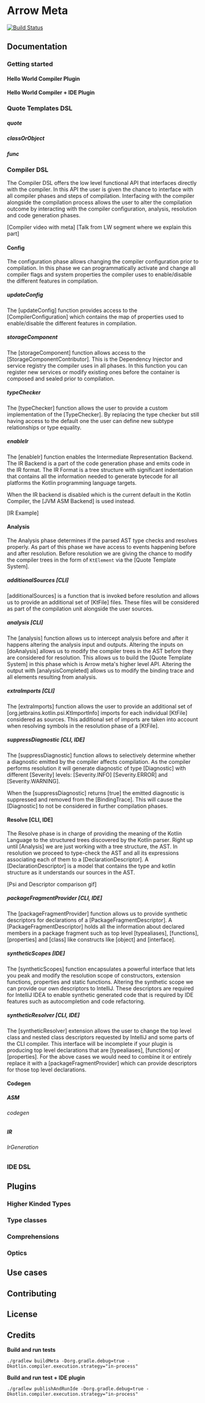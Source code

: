 # Arrow Meta

[![Build Status](https://img.shields.io/endpoint.svg?url=https%3A%2F%2Factions-badge.atrox.dev%2Farrow-kt%2Farrow-meta%2Fbadge%3Fref%3Dmaster&style=flat)](https://actions-badge.atrox.dev/arrow-kt/arrow-meta/goto?ref=master)

## Documentation

### Getting started
#### Hello World Compiler Plugin
#### Hello World Compiler + IDE Plugin

### Quote Templates DSL
##### quote
##### classOrObject
##### func

### Compiler DSL

The Compiler DSL offers the low level functional API that interfaces directly with the compiler.
In this API the user is given the chance to interface with all compiler phases and steps of compilation.
Interfacing with the compiler alongside the compilation process allows the user to alter the compilation outcome by
interacting with the compiler configuration, analysis, resolution and code generation phases.

[Compiler video with meta]
[Talk from LW segment where we explain this part]

#### Config

The configuration phase allows changing the compiler configuration prior to compilation.
In this phase we can programmatically activate and change all compiler flags and system
properties the compiler uses to enable/disable the different features in compilation.

##### updateConfig

The [updateConfig] function provides access to the [CompilerConfiguration] which contains the map of properties used
to enable/disable the different features in compilation.

##### storageComponent

The [storageComponent] function allows access to the [StorageComponentContributor]. 
This is the Dependency Injector and service registry the compiler uses in all phases.
In this function you can register new services or modify existing ones before the container is composed and sealed prior to compilation.

##### typeChecker

The [typeChecker] function allows the user to provide a custom implementation of the [TypeChecker].
By replacing the type checker but still having access to the default one the user can define new subtype relationships or type equality.

##### enableIr

The [enableIr] function enables the Intermediate Representation Backend. 
The IR Backend is a part of the code generation phase and emits code in the IR format.
The IR Format is a tree structure with significant indentation that contains all the information needed to generate bytecode
for all platforms the Kotlin programming language targets.

When the IR backend is disabled which is the current default in the Kotlin Compiler, the [JVM ASM Backend] is used instead.

[IR Example]

#### Analysis

The Analysis phase determines if the parsed AST type checks and resolves properly.
As part of this phase we have access to events happening before and after resolution.
Before resolution we are giving the chance to modify the compiler trees in the form of `KtElement` via the [Quote Template System].

##### additionalSources [CLI]

[additionalSources] is a function that is invoked before resolution and allows us to provide an additional set of [KtFile] files.
These files will be considered as part of the compilation unit alongside the user sources.

##### analysis [CLI]

The [analysis] function allows us to intercept analysis before and after it happens altering the analysis input and outputs.
Altering the inputs on [doAnalysis] allows us to modify the compiler trees in the AST before they are considered for resolution.
This allows us to build the [Quote Template System] in this phase which is Arrow meta's higher level API.
Altering the output with [analysisCompleted] allows us to modify the binding trace and all elements resulting from analysis.

##### extraImports [CLI]

The [extraImports] function allows the user to provide an additional set of [org.jetbrains.kotlin.psi.KtImportInfo] imports for
each individual [KtFile] considered as sources. 
This additional set of imports are taken into account when resolving symbols in the resolution phase of a [KtFile].

##### suppressDiagnostic [CLI, IDE]

The [suppressDiagnostic] function allows to selectively determine whether a diagnostic emitted by the compiler affects compilation.
As the compiler performs resolution it will generate diagnostic of type [Diagnostic] with different [Severity] levels:
[Severity.INFO] [Severity.ERROR] and [Severity.WARNING].

When the [suppressDiagnostic] returns [true] the emitted diagnostic is suppressed and removed from the [BindingTrace].
This will cause the [Diagnostic] to not be considered in further compilation phases.

#### Resolve [CLI, IDE]

The Resolve phase is in charge of providing the meaning of the Kotlin Language to the structured trees discovered by the Kotlin parser.
Right up until [Analysis] we are just working with a tree structure, the AST. 
In resolution we proceed to type-check the AST and all its expressions associating each of them to a [DeclarationDescriptor].
A [DeclarationDescriptor] is a model that contains the type and kotlin structure as it understands our sources in the AST.

[Psi and Descriptor comparison gif]

##### packageFragmentProvider [CLI, IDE]

The [packageFragmentProvider] function allows us to provide synthetic descriptors for declarations of a [PackageFragmentDescriptor].
A [PackageFragmentDescriptor] holds all the information about declared members in a package fragment such as top level [typealiases], [functions], [properties] and [class] like constructs like [object] and [interface].

##### syntheticScopes [IDE]

The [syntheticScopes] function encapsulates a powerful interface that lets you peak and modify the resolution scope of 
constructors, extension functions, properties and static functions. 
Altering the synthetic scope we can provide our own descriptors to IntelliJ. 
These descriptors are required for IntelliJ IDEA to enable synthetic generated code that is required by IDE features such 
as autocompletion and code refactoring.

##### syntheticResolver [CLI, IDE]

The [syntheticResolver] extension allows the user to change the top level class and nested class descriptors requested by IntelliJ and some parts of the CLI compiler.
This interface will be incomplete if your plugin is producing top level declarations that are [typealiases], [functions] or [properties].
For the above cases we would need to combine it or entirely replace it with a [packageFragmentProvider] which can provide descriptors for those top level declarations.

#### Codegen
##### ASM
###### codegen
##### IR
###### IrGeneration

### IDE DSL

## Plugins

### Higher Kinded Types
### Type classes
### Comprehensions
### Optics

## Use cases

## Contributing

## License

## Credits

**Build and run tests**

```
./gradlew buildMeta -Dorg.gradle.debug=true -Dkotlin.compiler.execution.strategy="in-process"
```

**Build and run test + IDE plugin**

```
./gradlew publishAndRunIde -Dorg.gradle.debug=true -Dkotlin.compiler.execution.strategy="in-process"
```
